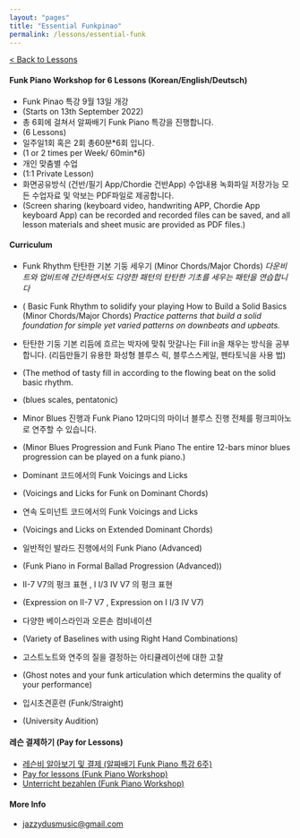 ```yaml
---
layout: "pages"
title: "Essential Funkpinao"
permalink: /lessons/essential-funk
---
```

<a href="/lessons">< Back to Lessons</a>

#### Funk Piano Workshop for 6 Lessons (Korean/English/Deutsch)

- Funk Pinao 특강 9월 13일 개강 
- (Starts on 13th September 2022)
- 총 6회에 걸쳐서 알짜배기 Funk Piano 특강을 진행합니다. 
- (6 Lessons)
- 일주일1회 혹은 2회 총60분*6회 입니다. 
- (1 or 2 times per Week/ 60min*6)
- 개인 맞춤별 수업 
- (1:1 Private Lesson)
- 화면공유방식 (건반/필기 App/Chordie 건반App) 수업내용 녹화파일 저장가능 모든 수업자료 및 악보는  PDF파일로 제공합니다.
- (Screen sharing (keyboard video, handwriting APP, Chordie App keyboard App) can be recorded and recorded files can be saved, and all lesson materials and sheet music are provided as PDF files.)

#### Curriculum
- Funk Rhythm 탄탄한 기본 기둥 세우기 (Minor Chords/Major Chords)
*다운비트와 업비트에 간단하면서도 다양한 패턴의 탄탄한 기초를 세우는 패턴을 연습합니다*
- ( Basic Funk Rhythm to solidify your playing How to Build a Solid Basics (Minor Chords/Major Chords)
*Practice patterns that build a solid foundation for simple yet varied patterns on downbeats and upbeats.*

- 탄탄한 기둥 기본 리듬에 흐르는 박자에 맞춰 맛갈나는 Fill in을 채우는 방식을 
공부합니다. (리듬만들기 유용한 화성형 블루스 릭, 블루스스케일, 펜타토닉을 사용 법) 
- (The method of tasty fill in according to the flowing beat on the solid basic rhythm.
- (blues scales, pentatonic)

- Minor Blues 진행과 Funk Piano 12마디의 마이너 블루스 진행 전체를 펑크피아노로 연주할 수 있습니다.
- (Minor Blues Progression and Funk Piano The entire 12-bars minor blues progression can be played on a funk piano.)

- Dominant 코드에서의 Funk Voicings and Licks 
- (Voicings and Licks for Funk on Dominant Chords)

- 연속 도미넌트 코드에서의 Funk Voicings and Licks
- (Voicings and Licks on Extended Dominant Chords)

- 일반적인 발라드 진행에서의 Funk Piano (Advanced)
- (Funk Piano in Formal Ballad Progression (Advanced))

- II-7 V7의 펑크 표현 , I  I/3 IV V7 의 펑크 표현
- (Expression on II-7 V7 , Expression on I I/3 IV V7)

- 다양한 베이스라인과 오른손 컴비네이션 
- (Variety of Baselines with using Right Hand Combinations)  

- 고스트노트와 연주의 질을 결정하는 아티큘레이션에 대한 고찰 
- (Ghost notes and your funk articulation which determins the quality of your performance)

- 입시초견훈련 (Funk/Straight)
- (University Audition)

#### 레슨 결제하기 (Pay for Lessons)
- <a href="https://jazzydusmusic.gumroad.com/l/kyjzp" target="_blank"> 레슨비 알아보기 및 결제 (알짜배기 Funk Piano 특강 6주)</a> 
- <a href="http://jazzydusmusic.gumroad.com/l/nnxst" target="_blank"> Pay for lessons (Funk Piano Workshop)</a>
- <a href="http://jazzydusmusic.gumroad.com/l/egqokm" target="_blank"> Unterricht bezahlen (Funk Piano Workshop)</a>
  
#### More Info
- jazzydusmusic@gmail.com 






